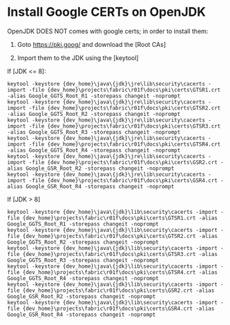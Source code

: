 Install Google CERTs on OpenJDK
============================================================================

OpenJDK DOES NOT comes with google certs; in order to install them:

1) Goto https://pki.goog/ and download the [Root CAs]

2) Import them to the JDK using the [keytool]

If [JDK <= 8]:

	keytool -keystore {dev_home}\java\{jdk}\jre\lib\security\cacerts -import -file {dev_home}\projects\fabric\r01f\docs\pki\certs\GTSR1.crt -alias Google_GGTS_Root_R1 -storepass changeit -noprompt
	keytool -keystore {dev_home}\java\{jdk}\jre\lib\security\cacerts -import -file {dev_home}\projects\fabric\r01f\docs\pki\certs\GTSR2.crt -alias Google_GGTS_Root_R2 -storepass changeit -noprompt
	keytool -keystore {dev_home}\java\{jdk}\jre\lib\security\cacerts -import -file {dev_home}\projects\fabric\r01f\docs\pki\certs\GTSR3.crt -alias Google_GGTS_Root_R3 -storepass changeit -noprompt
	keytool -keystore {dev_home}\java\{jdk}\jre\lib\security\cacerts -import -file {dev_home}\projects\fabric\r01f\docs\pki\certs\GTSR4.crt -alias Google_GGTS_Root_R4 -storepass changeit -noprompt
	keytool -keystore {dev_home}\java\{jdk}\jre\lib\security\cacerts -import -file {dev_home}\projects\fabric\r01f\docs\pki\certs\GSR2.crt -alias Google_GSR_Root_R2 -storepass changeit -noprompt
	keytool -keystore {dev_home}\java\{jdk}\jre\lib\security\cacerts -import -file {dev_home}\projects\fabric\r01f\docs\pki\certs\GSR4.crt -alias Google_GSR_Root_R4 -storepass changeit -noprompt


If [JDK > 8]

	keytool -keystore {dev_home}\java\{jdk}\lib\security\cacerts -import -file {dev_home}\projects\fabric\r01f\docs\pki\certs\GTSR1.crt -alias Google_GGTS_Root_R1 -storepass changeit -noprompt
	keytool -keystore {dev_home}\java\{jdk}\lib\security\cacerts -import -file {dev_home}\projects\fabric\r01f\docs\pki\certs\GTSR2.crt -alias Google_GGTS_Root_R2 -storepass changeit -noprompt
	keytool -keystore {dev_home}\java\{jdk}\lib\security\cacerts -import -file {dev_home}\projects\fabric\r01f\docs\pki\certs\GTSR3.crt -alias Google_GGTS_Root_R3 -storepass changeit -noprompt
	keytool -keystore {dev_home}\java\{jdk}\lib\security\cacerts -import -file {dev_home}\projects\fabric\r01f\docs\pki\certs\GTSR4.crt -alias Google_GGTS_Root_R4 -storepass changeit -noprompt
	keytool -keystore {dev_home}\java\{jdk}\lib\security\cacerts -import -file {dev_home}\projects\fabric\r01f\docs\pki\certs\GSR2.crt -alias Google_GSR_Root_R2 -storepass changeit -noprompt
	keytool -keystore {dev_home}\java\{jdk}\lib\security\cacerts -import -file {dev_home}\projects\fabric\r01f\docs\pki\certs\GSR4.crt -alias Google_GSR_Root_R4 -storepass changeit -noprompt




